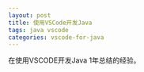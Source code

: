 ```yaml
---
layout: post
title: 使用VSCode开发Java
tags: java vscode
categories: vscode-for-java
---
```


在使用VSCODE开发Java 1年总结的经验。